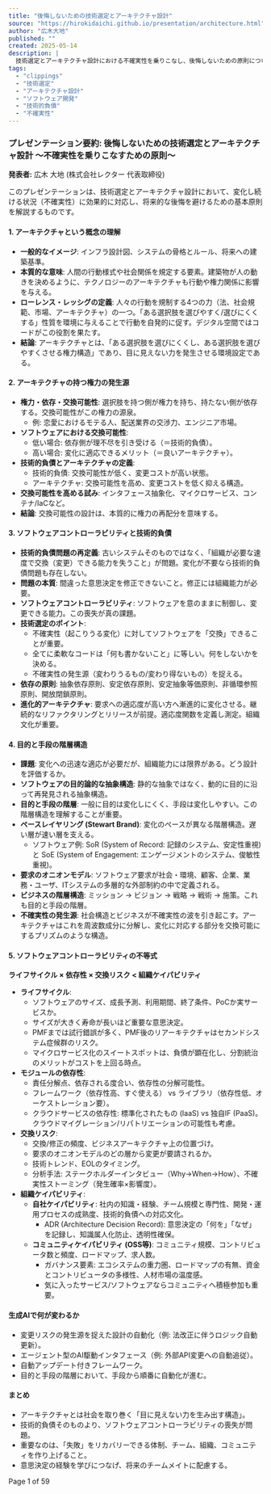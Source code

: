 ```yaml
---
title: "後悔しないための技術選定とアーキテクチャ設計"
source: "https://hirokidaichi.github.io/presentation/architecture.html"
author: "広木大地"
published: ""
created: 2025-05-14
description: |
  技術選定とアーキテクチャ設計における不確実性を乗りこなし、後悔しないための原則について解説するプレゼンテーション資料。アーキテクチャの概念、技術的負債、ソフトウェアコントローラビリティ、目的と手段の階層構造、そして具体的な評価軸である「ソフトウェアコントローラビリティの不等式」について詳述する。
tags:
  - "clippings"
  - "技術選定"
  - "アーキテクチャ設計"
  - "ソフトウェア開発"
  - "技術的負債"
  - "不確実性"
---
```


### プレゼンテーション要約: 後悔しないための技術選定とアーキテクチャ設計 〜不確実性を乗りこなすための原則〜

**発表者:** 広木 大地 (株式会社レクター 代表取締役)

このプレゼンテーションは、技術選定とアーキテクチャ設計において、変化し続ける状況（不確実性）に効果的に対応し、将来的な後悔を避けるための基本原則を解説するものです。

#### 1. アーキテクチャという概念の理解

* **一般的なイメージ**: インフラ設計図、システムの骨格とルール、将来への建築基準。
* **本質的な意味**: 人間の行動様式や社会関係を規定する要素。建築物が人の動きを決めるように、テクノロジーのアーキテクチャも行動や権力関係に影響を与える。
* **ローレンス・レッシグの定義**: 人々の行動を規制する4つの力（法、社会規範、市場、アーキテクチャ）の一つ。「ある選択肢を選びやすく/選びにくくする」性質を環境に与えることで行動を自発的に促す。デジタル空間ではコードがこの役割を果たす。
* **結論**: アーキテクチャとは、「ある選択肢を選びにくくし、ある選択肢を選びやすくさせる権力構造」であり、目に見えない力を発生させる環境設定である。

#### 2. アーキテクチャの持つ権力の発生源

* **権力・依存・交換可能性**: 選択肢を持つ側が権力を持ち、持たない側が依存する。交換可能性がこの権力の源泉。
  * 例: 恋愛におけるモテる人、配送業界の交渉力、エンジニア市場。
* **ソフトウェアにおける交換可能性**:
  * 低い場合: 依存側が理不尽を引き受ける（＝技術的負債）。
  * 高い場合: 変化に適応できるメリット（＝良いアーキテクチャ）。
* **技術的負債とアーキテクチャの定義**:
  * 技術的負債: 交換可能性が低く、変更コストが高い状態。
  * アーキテクチャ: 交換可能性を高め、変更コストを低く抑える構造。
* **交換可能性を高める試み**: インタフェース抽象化、マイクロサービス、コンテナ/IaCなど。
* **結論**: 交換可能性の設計は、本質的に権力の再配分を意味する。

#### 3. ソフトウェアコントローラビリティと技術的負債

* **技術的負債問題の再定義**: 古いシステムそのものではなく、「組織が必要な速度で交換（変更）できる能力を失うこと」が問題。変化が不要なら技術的負債問題も存在しない。
* **問題の本質**: 間違った意思決定を修正できないこと。修正には組織能力が必要。
* **ソフトウェアコントローラビリティ**: ソフトウェアを意のままに制御し、変更できる能力。この喪失が真の課題。
* **技術選定のポイント**:
  * 不確実性（起こりうる変化）に対してソフトウェアを「交換」できることが重要。
  * 全てに柔軟なコードは「何も書かないこと」に等しい。何をしないかを決める。
  * 不確実性の発生源（変わりうるもの/変わり得ないもの）を捉える。
* **依存の原則**: 抽象依存原則、安定依存原則、安定抽象等価原則、非循環参照原則、開放閉鎖原則。
* **進化的アーキテクチャ**: 要求への適応度が高い方へ漸進的に変化させる。継続的なリファクタリングとリリースが前提。適応度関数を定義し測定。組織文化が重要。

#### 4. 目的と手段の階層構造

* **課題**: 変化への迅速な適応が必要だが、組織能力には限界がある。どう設計を評価するか。
* **ソフトウェアの目的論的な抽象構造**: 静的な抽象ではなく、動的に目的に沿って再発見される抽象構造。
* **目的と手段の階層**: 一般に目的は変化しにくく、手段は変化しやすい。この階層構造を理解することが重要。
* **ペースレイヤリング (Stewart Brand)**: 変化のペースが異なる階層構造。遅い層が速い層を支える。
  * ソフトウェア例: SoR (System of Record: 記録のシステム、安定性重視) と SoE (System of Engagement: エンゲージメントのシステム、俊敏性重視)。
* **要求のオニオンモデル**: ソフトウェア要求が社会・環境、顧客、企業、業務・ユーザ、ITシステムの多層的な外部制約の中で定義される。
* **ビジネスの階層構造**: ミッション → ビジョン → 戦略 → 戦術 → 施策。これも目的と手段の階層。
* **不確実性の発生源**: 社会構造とビジネスが不確実性の波を引き起こす。アーキテクチャはこれを周波数成分に分解し、変化に対応する部分を交換可能にするプリズムのような構造。

#### 5. ソフトウェアコントローラビリティの不等式

**ライフサイクル × 依存性 × 交換リスク < 組織ケイパビリティ**

* **ライフサイクル**:
  * ソフトウェアのサイズ、成長予測、利用期間、終了条件、PoCか実サービスか。
  * サイズが大きく寿命が長いほど重要な意思決定。
  * PMFまでは試行錯誤が多く、PMF後のリアーキテクチャはセカンドシステム症候群のリスク。
  * マイクロサービス化のスイートスポットは、負債が顕在化し、分割統治のメリットがコストを上回る時点。
* **モジュールの依存性**:
  * 責任分解点、依存される度合い、依存性の分解可能性。
  * フレームワーク（依存性高、すぐ使える） vs ライブラリ（依存性低、オーケストレーション要）。
  * クラウドサービスの依存性: 標準化されたもの (IaaS) vs 独自IF (PaaS)。クラウドマイグレーション/リパトリエーションの可能性も考慮。
* **交換リスク**:
  * 交換/修正の頻度、ビジネスアーキテクチャ上の位置づけ。
  * 要求のオニオンモデルのどの層から変更が要請されるか。
  * 技術トレンド、EOLのタイミング。
  * 分析手法: ステークホルダーインタビュー（Why→When→How）、不確実性ストーミング（発生確率×影響度）。
* **組織ケイパビリティ**:
  * **自社ケイパビリティ**: 社内の知識・経験、チーム規模と専門性、開発・運用プロセスの成熟度、技術的負債への対応文化。
    * ADR (Architecture Decision Record): 意思決定の「何を」「なぜ」を記録し、知識属人化防止、透明性確保。
  * **コミュニティケイパビリティ (OSS等)**: コミュニティ規模、コントリビュータ数と頻度、ロードマップ、求人数。
    * ガバナンス要素: エコシステムの重力圏、ロードマップの有無、資金とコントリビュータの多様性、人材市場の温度感。
    * 気に入ったサービス/ソフトウェアならコミュニティへ積極参加も重要。

#### 生成AIで何が変わるか

* 変更リスクの発生源を捉えた設計の自動化（例: 法改正に伴うロジック自動更新）。
* エージェント型のAI駆動インタフェース（例: 外部API変更への自動追従）。
* 自動アップデート付きフレームワーク。
* 目的と手段の階層において、手段から順番に自動化が進む。

#### まとめ

* アーキテクチャとは社会を取り巻く「目に見えない力を生み出す構造」。
* 技術的負債そのものより、ソフトウェアコントローラビリティの喪失が問題。
* 重要なのは、「失敗」をリカバリーできる体制、チーム、組織、コミュニティを作り上げること。
* 意思決定の経験を学びにつなげ、将来のチームメイトに配慮する。

Page 1 of 59
